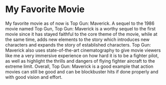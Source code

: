 # My Favorite Movie

My favorite movie as of now is Top Gun: Maverick. A sequel to the 1986 movie named Top Gun, Top Gun: Maverick is a worthy sequel to the first movie since it has stayed faithful to the core theme of the movie, while at the same time, adds new elements to the story which introduces new characters and expands the story of established characters. Top Gun: Maverick also uses state-of-the-art cinematography to give movie viewers like me a very immersive experience on how hard it is to be a fighter pilot, as well as highlight the thrills and dangers of flying fighter aircraft to the extreme limit. Overall, Top Gun: Maverick is a good example that action movies can still be good and can be blockbuster hits if done properly and with good vision and effort.
